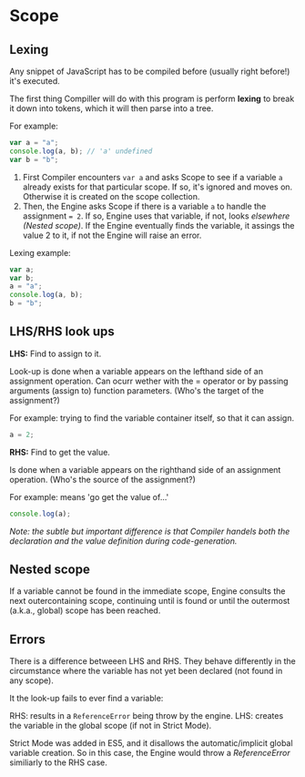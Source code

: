 # Scope

## Lexing

Any snippet of JavaScript has to be compiled before (usually right before!) it's executed.

The first thing Compiller will do with this program is perform **lexing** to break it down into tokens, which it will then parse into a tree.

For example:

```js
var a = "a";
console.log(a, b); // 'a' undefined
var b = "b";
```

1. First Compiler encounters `var a` and asks Scope to see if a variable `a` already exists for that particular scope. If so, it's ignored and moves on. Otherwise it is created on the scope collection.
2. Then, the Engine asks Scope if there is a variable `a` to handle the assignment `= 2`. If so, Engine uses that variable, if not, looks _elsewhere (Nested scope)_. If the Engine eventually finds the variable, it assings the value 2 to it, if not the Engine will raise an error.

Lexing example:

```js
var a;
var b;
a = "a";
console.log(a, b);
b = "b";
```

## LHS/RHS look ups

**LHS:** Find to assign to it.

Look-up is done when a variable appears on the lefthand side of an assignment operation.
Can ocurr wether with the = operator or by passing arguments (assign to) function parameters.
(Who's the target of the assignment?)

For example: trying to find the variable container itself, so that it can assign.

```js
a = 2;
```

**RHS:** Find to get the value.

Is done when a variable appears on the righthand side of an assignment operation.
(Who's the source of the assignment?)

For example: means 'go get the value of...'

```js
console.log(a);
```

_Note: the subtle but important difference is that Compiler handels both the declaration and the value definition during code-generation._

## Nested scope

If a variable cannot be found in the immediate scope, Engine consults the next outercontaining scope, continuing until is found or until the outermost (a.k.a., global) scope has been reached.

## Errors

There is a difference betweeen LHS and RHS.
They behave differently in the circumstance where the variable has not yet been declared (not found in any scope).

It the look-up fails to ever find a variable:

RHS: results in a `ReferenceError` being throw by the engine.
LHS: creates the variable in the global scope (if not in Strict Mode).

Strict Mode was added in ES5, and it disallows the automatic/implicit global variable creation. So in this case, the Engine would throw a _ReferenceError_ similiarly to the RHS case.
